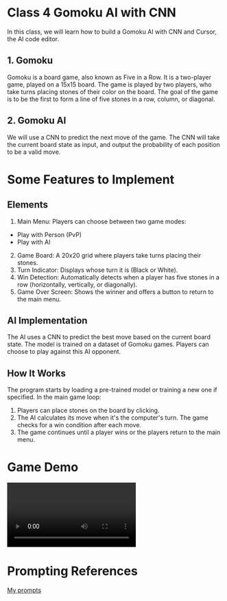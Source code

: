 # Class 4 Gomoku AI with CNN

In this class, we will learn how to build a Gomoku AI with CNN and Cursor, the AI code editor.

## 1. Gomoku

Gomoku is a board game, also known as Five in a Row. It is a two-player game, played on a 15x15 board. The game is played by two players, who take turns placing stones of their color on the board. The goal of the game is to be the first to form a line of five stones in a row, column, or diagonal.

## 2. Gomoku AI

We will use a CNN to predict the next move of the game. The CNN will take the current board state as input, and output the probability of each position to be a valid move.


# Some Features to Implement

## Elements
1. Main Menu: Players can choose between two game modes:
- Play with Person (PvP)
- Play with AI

2. Game Board: A 20x20 grid where players take turns placing their stones.
3. Turn Indicator: Displays whose turn it is (Black or White).
4. Win Detection: Automatically detects when a player has five stones in a row (horizontally, vertically, or diagonally).
5. Game Over Screen: Shows the winner and offers a button to return to the main menu.

## AI Implementation
The AI uses a CNN to predict the best move based on the current board state.
The model is trained on a dataset of Gomoku games.
Players can choose to play against this AI opponent.

## How It Works
The program starts by loading a pre-trained model or training a new one if specified.
In the main game loop:
1. Players can place stones on the board by clicking.
2. The AI calculates its move when it's the computer's turn.
The game checks for a win condition after each move.
3. The game continues until a player wins or the players return to the main menu.

# Game Demo

<video controls src="demo.mp4" title="Title"></video>

# Prompting References

[My prompts](prompts.md)
